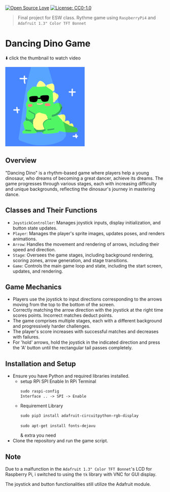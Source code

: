 [![Open Source Love](https://badges.frapsoft.com/os/v1/open-source.png?v=103)](https://github.com/ellerbrock/open-source-badges/) [![License: CC0-1.0](https://licensebuttons.net/l/zero/1.0/80x15.png)](http://creativecommons.org/publicdomain/zero/1.0/)

> Final project for ESW class. Rythme game using `RaspberryPi4` and `Adafruit 1.3" Color TFT Bonnet`
# Dancing Dino Game

⬇️ click the thumbnail to watch video

[![DancingDino](https://github.com/Wendy-Nam/DancingDino/blob/main/img/opening/14.png)](https://www.youtube.com/watch?v=G-tjcUxmIwA "DancingDino")

## Overview
"Dancing Dino" is a rhythm-based game where players help a young dinosaur, who dreams of becoming a great dancer, achieve its dreams. The game progresses through various stages, each with increasing difficulty and unique backgrounds, reflecting the dinosaur's journey in mastering dance.

## Classes and Their Functions
- `JoystickController`: Manages joystick inputs, display initialization, and button state updates.
- `Player`: Manages the player's sprite images, updates poses, and renders animations.
- `Arrow`: Handles the movement and rendering of arrows, including their speed and direction.
- `Stage`: Oversees the game stages, including background rendering, scoring zones, arrow generation, and stage transitions.
- `Game`: Controls the main game loop and state, including the start screen, updates, and rendering.

## Game Mechanics
- Players use the joystick to input directions corresponding to the arrows moving from the top to the bottom of the screen.
- Correctly matching the arrow direction with the joystick at the right time scores points. Incorrect matches deduct points.
- The game comprises multiple stages, each with a different background and progressively harder challenges.
- The player's score increases with successful matches and decreases with failures.
- For 'hold' arrows, hold the joystick in the indicated direction and press the 'A' button until the rectangular tail passes completely.

## Installation and Setup
- Ensure you have Python and required libraries installed.
  - setup RPi SPI Enable
    In RPi Terminal
    ```
    sudo raspi-config
    Interface .. -> SPI -> Enable
    ```
  - Requirement Library
    ```
    sudo pip3 install adafruit-circuitpython-rgb-display
    
    sudo apt-get install fonts-dejavu
    ```
    & extra you need
- Clone the repository and run the game script.

## Note

Due to a malfunction in the `Adafruit 1.3" Color TFT Bonnet`'s LCD for Raspberry Pi, i switched to using the `tk` library with VNC for GUI display.

The joystick and button functionalities still utilize the Adafruit module.
